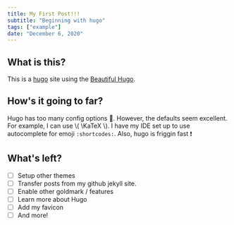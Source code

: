 ```yaml
---
title: My First Post!!!
subtitle: "Beginning with hugo"
tags: ["example"]
date: "December 6, 2020"
---
```


## What is this?

This is a [hugo](https://gohugo.io) site using the [Beautiful Hugo](https://themes.gohugo.io/beautifulhugo/).

## How's it going to far?

Hugo has too many config options 🤯. However, the defaults seem excellent. For example, I can use \\( \KaTeX \\). I have my IDE set up to use autocomplete for emoji `:shortcodes:`. Also, hugo is friggin fast ❗

## What's left?

- [ ] Setup other themes
- [ ] Transfer posts from my github jekyll site.
- [ ] Enable other goldmark / features
- [ ] Learn more about Hugo
- [ ] Add my favicon
- [ ] And more!
